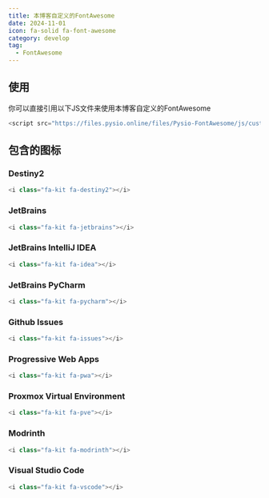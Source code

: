 ```yaml
---
title: 本博客自定义的FontAwesome
date: 2024-11-01
icon: fa-solid fa-font-awesome
category: develop
tag:
  - FontAwesome
---
```


## 使用

你可以直接引用以下JS文件来使用本博客自定义的FontAwesome

```javascript
<script src="https://files.pysio.online/files/Pysio-FontAwesome/js/custom-icons.js" crossorigin="anonymous"></script>
```

## 包含的图标

### Destiny2 <i class="fa-kit fa-destiny2"></i>

```javascript
<i class="fa-kit fa-destiny2"></i>
```

### JetBrains <i class="fa-kit fa-jetbrains"></i>

```javascript
<i class="fa-kit fa-jetbrains"></i>
```

### JetBrains IntelliJ IDEA <i class="fa-kit fa-idea"></i>

```javascript
<i class="fa-kit fa-idea"></i>
```

### JetBrains PyCharm <i class="fa-kit fa-pycharm"></i>

```javascript
<i class="fa-kit fa-pycharm"></i>
```

### Github Issues <i class="fa-kit fa-issues"></i>

```javascript
<i class="fa-kit fa-issues"></i>
```

### Progressive Web Apps <i class="fa-kit fa-pwa"></i>

```javascript
<i class="fa-kit fa-pwa"></i>
```

### Proxmox Virtual Environment <i class="fa-kit fa-pve"></i>

```javascript
<i class="fa-kit fa-pve"></i>
```

### Modrinth <i class="fa-kit fa-modrinth"></i>

```javascript
<i class="fa-kit fa-modrinth"></i>
```

### Visual Studio Code <i class="fa-kit fa-vscode"></i>

```javascript
<i class="fa-kit fa-vscode"></i>
```